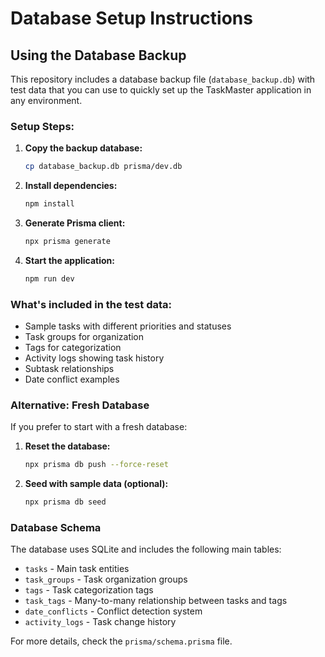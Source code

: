 # Database Setup Instructions

## Using the Database Backup

This repository includes a database backup file (`database_backup.db`) with test data that you can use to quickly set up the TaskMaster application in any environment.

### Setup Steps:

1. **Copy the backup database:**
   ```bash
   cp database_backup.db prisma/dev.db
   ```

2. **Install dependencies:**
   ```bash
   npm install
   ```

3. **Generate Prisma client:**
   ```bash
   npx prisma generate
   ```

4. **Start the application:**
   ```bash
   npm run dev
   ```

### What's included in the test data:

- Sample tasks with different priorities and statuses
- Task groups for organization
- Tags for categorization
- Activity logs showing task history
- Subtask relationships
- Date conflict examples

### Alternative: Fresh Database

If you prefer to start with a fresh database:

1. **Reset the database:**
   ```bash
   npx prisma db push --force-reset
   ```

2. **Seed with sample data (optional):**
   ```bash
   npx prisma db seed
   ```

### Database Schema

The database uses SQLite and includes the following main tables:
- `tasks` - Main task entities
- `task_groups` - Task organization groups
- `tags` - Task categorization tags
- `task_tags` - Many-to-many relationship between tasks and tags
- `date_conflicts` - Conflict detection system
- `activity_logs` - Task change history

For more details, check the `prisma/schema.prisma` file.